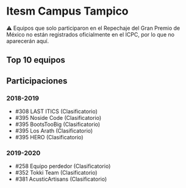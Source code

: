 # Itesm Campus Tampico

:warning: Equipos que solo participaron en el Repechaje del Gran Premio de México no están registrados oficialmente en el ICPC, por lo que no aparecerán aquí.

## Top 10 equipos


## Participaciones

### 2018-2019

- #308 LAST ITICS (Clasificatorio)
- #395 Noside Code (Clasificatorio)
- #395 BootsTooBig (Clasificatorio)
- #395 Los Arath (Clasificatorio)
- #395 HERO (Clasificatorio)

### 2019-2020

- #258 Equipo perdedor (Clasificatorio)
- #352 Tokki Team (Clasificatorio)
- #381 AcusticArtisans (Clasificatorio)



